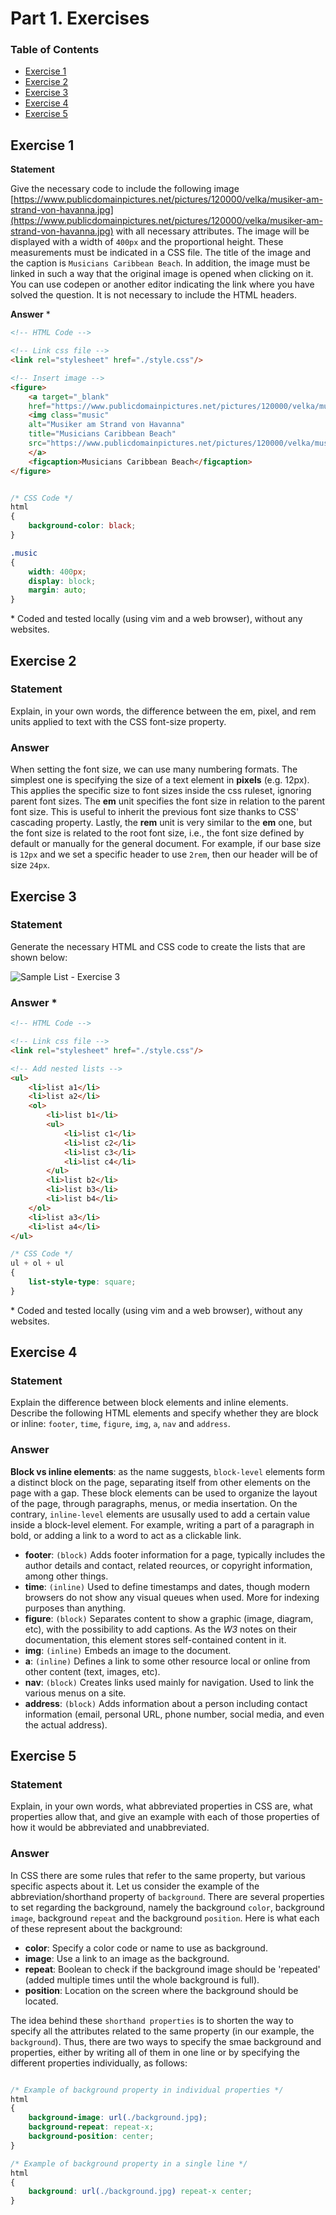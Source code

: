 <!-- *********************************************************************** -->
<!--                                                                         -->
<!--                                         =@@*   +@@+                     -->
<!--                                         =@@*   +@@+ :*%@@@%*:           -->
<!--                                         =@@*   =@@+.@@@=--%@@-          -->
<!--                                         :@@%. .#@@--@@*   +@@* .+%@@@   -->
<!-- README.md                                =%@@@@@@+ =@@*   =@@+.@@@+-=   -->
<!--                                            .---:   -@@#.  *@@--@@*      -->
<!-- By: aperez-b <aperez-b@uoc.edu>                     +@@@@@@@* +@@+      -->
<!--                                                       :-==:.  -@@#      -->
<!-- Created: 2022/10/29 11:53:10 by aperez-b                       +@@@%@   -->
<!-- Updated: 2022/10/29 17:36:31 by aperez-b                                -->
<!--                                                                         -->
<!-- *********************************************************************** -->

# Part 1. Exercises

### Table of Contents

- [Exercise 1](#exercise-1)
- [Exercise 2](#exercise-2)
- [Exercise 3](#exercise-3)
- [Exercise 4](#exercise-4)
- [Exercise 5](#exercise-5)

## Exercise 1

**Statement**

Give the necessary code to include the following image [https://www.publicdomainpictures.net/pictures/120000/velka/musiker-am-strand-von-havanna.jpg](https://www.publicdomainpictures.net/pictures/120000/velka/musiker-am-strand-von-havanna.jpg) with all necessary attributes. The image will be displayed with a width of ``400px`` and the proportional height. These measurements must be indicated in a CSS file. The title of the image and the caption is ``Musicians Caribbean Beach``. In addition, the image must be linked in such a way that the original image is opened when clicking on it. You can use codepen or another editor indicating the link where you have solved the question. It is not necessary to include the HTML headers.

**Answer** \*


```HTML
<!-- HTML Code -->

<!-- Link css file -->
<link rel="stylesheet" href="./style.css"/>

<!-- Insert image -->
<figure>
    <a target="_blank"
    href="https://www.publicdomainpictures.net/pictures/120000/velka/musiker-am-strand-von-havanna.jpg">
    <img class="music"
    alt="Musiker am Strand von Havanna"
    title="Musicians Caribbean Beach"
    src="https://www.publicdomainpictures.net/pictures/120000/velka/musiker-am-strand-von-havanna.jpg">
    </a>
    <figcaption>Musicians Caribbean Beach</figcaption>
</figure>
```
```CSS

/* CSS Code */
html
{
    background-color: black;
}

.music
{
    width: 400px;
    display: block;
    margin: auto;
}
```
\* Coded and tested locally (using vim and a web browser), without any websites.

## Exercise 2

### Statement

Explain, in your own words, the difference between the em, pixel, and rem units applied to text with the CSS font-size property.

### Answer

When setting the font size, we can use many numbering formats. The simplest one is specifying the size of a text element in **pixels** (e.g. 12px). This applies the specific size to font sizes inside the css ruleset, ignoring parent font sizes. The **em** unit specifies the font size in relation to the parent font size. This is useful to inherit the previous font size thanks to CSS' cascading property. Lastly, the **rem** unit is very similar to the **em** one, but the font size is related to the root font size, i.e., the font size defined by default or manually for the general document. For example, if our base size is ``12px`` and we set a specific header to use ``2rem``, then our header will be of size ``24px``.


## Exercise 3

### Statement

Generate the necessary HTML and CSS code to create the lists that are shown below:

![Sample List - Exercise 3](https://user-images.githubusercontent.com/40824677/198830060-5ad11e8d-c311-4f35-9a59-b0c1b2e4bb80.jpeg)

### Answer \*


```HTML
<!-- HTML Code -->

<!-- Link css file -->
<link rel="stylesheet" href="./style.css"/>

<!-- Add nested lists -->
<ul>
    <li>list a1</li>
    <li>list a2</li>
    <ol>
        <li>list b1</li>
        <ul>
            <li>list c1</li>
            <li>list c2</li>
            <li>list c3</li>
            <li>list c4</li>
        </ul>
        <li>list b2</li>
        <li>list b3</li>
        <li>list b4</li>
    </ol>
    <li>list a3</li>
    <li>list a4</li>
</ul>
```

```CSS
/* CSS Code */
ul + ol + ul
{
    list-style-type: square;
}
```
\* Coded and tested locally (using vim and a web browser), without any websites.

## Exercise 4

### Statement

Explain the difference between block elements and inline elements. Describe the following HTML elements and specify whether they are block or inline: ``footer``, ``time``, ``figure``, ``img``, ``a``, ``nav`` and ``address``.

### Answer

**Block vs inline elements**: as the name suggests, ``block-level`` elements form a distinct block on the page, separating itself from other elements on the page with a gap. These block elements can be used to organize the layout of the page, through paragraphs, menus, or media insertation. On the contrary, ``inline-level`` elements are ususally used to add a certain value inside a block-level element. For example, writing a part of a paragraph in bold, or adding a link to a word to act as a clickable link.

- **footer**: ``(block)`` Adds footer information for a page, typically includes the author details and contact, related reources, or copyright information, among other things.
- **time**: ``(inline)`` Used to define timestamps and dates, though modern browsers do not show any visual queues when used. More for indexing purposes than anything.
- **figure**: ``(block)`` Separates content to show a graphic (image, diagram, etc), with the possibility to add captions. As the *W3* notes on their documentation, this element stores self-contained content in it.
- **img**: ``(inline)`` Embeds an image to the document.
- **a**: ``(inline)`` Defines a link to some other resource local or online from other content (text, images, etc).
- **nav**: ``(block)`` Creates links used mainly for navigation. Used to link the various menus on a site.
- **address**: ``(block)`` Adds information about a person including contact information (email, personal URL, phone number, social media, and even the actual address).

## Exercise 5

### Statement

Explain, in your own words, what abbreviated properties in CSS are, what properties allow that, and give an example with each of those properties of how it would be abbreviated and unabbreviated.

### Answer

In CSS there are some rules that refer to the same property, but various specific aspects about it. Let us consider the example of the abbreviation/shorthand property of ``background``. There are several properties to set regarding the background, namely the background ``color``, background ``image``, background ``repeat`` and the background ``position``. Here is what each of these represent about the background:

- **color**: Specify a color code or name to use as background.
- **image**: Use a link to an image as the background.
- **repeat**: Boolean to check if the background image should be 'repeated' (added multiple times until the whole background is full).
- **position**: Location on the screen where the background should be located.

The idea behind these ``shorthand properties`` is to shorten the way to specify all the attributes related to the same property (in our example, the ``background``). Thus, there are two ways to specify the smae background and properties, either by writing all of them in one line or by specifying the different properties individually, as follows:

```css

/* Example of background property in individual properties */
html
{
    background-image: url(./background.jpg);
    background-repeat: repeat-x;
    background-position: center;
}

/* Example of background property in a single line */
html
{
    background: url(./background.jpg) repeat-x center;
}
```
